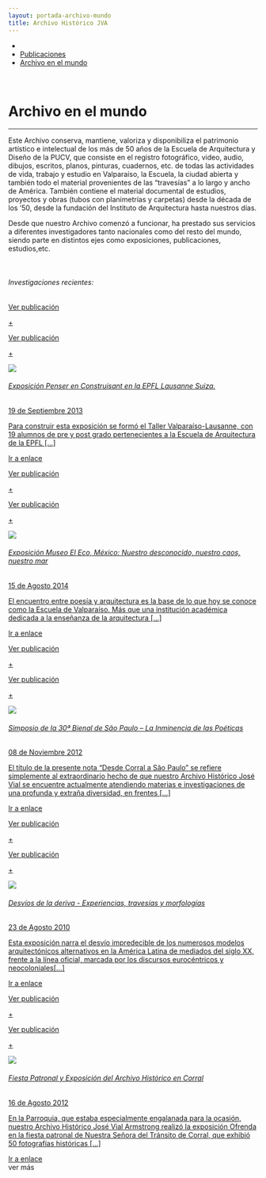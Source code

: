 ```yaml
---
layout: portada-archivo-mundo
title: Archivo Histórico JVA
---
```

<div class='fondo-blanco'>  
    <div class='contenedor-sin-relleno'>
        <div class='fila'>
            <div class='col-lg-12 oculto-xs'>
                <ul id='breadcrumb'>
                  <li><a href='/pags/home'><i class="icn icn-hogar-lig icn-md"></i></a></li>
                  <li><a href='/pags/portada_noticias'> Publicaciones </a></li>
                  <li><a href='/pags/portada_noticias'> Archivo en el mundo</a></li>
                </ul>
            </div>
        </div>
   	</div>
</div>
<div class='fondo-blanco'>
    <div class='wrap'>     
        <div class='fila'>
            <div class='col-lg-5 col-md-6 col-sm-12 col-xs-12'>
                <h1 class="entry-title especifico rojo-claro"><i class="icn icn-enlace-lig"></i> </br>Archivo en el mundo</h1>
                <hr>
                <p class='xs fina'> Este Archivo conserva, mantiene, valoriza y disponibiliza el patrimonio artístico e intelectual de los más de 50 años de la Escuela de Arquitectura y Diseño de la PUCV, que consiste en el registro fotográfico, video, audio, dibujos, escritos, planos, pinturas, cuadernos, etc. de todas las actividades de vida, trabajo y estudio en Valparaíso, la Escuela, la ciudad abierta y también todo el material provenientes de las “travesías” a lo largo y ancho de América. También contiene el material documental de estudios, proyectos y obras (tubos con planimetrías y carpetas) desde la década de los ‘50, desde la fundación del Instituto de Arquitectura hasta nuestros días.</p> <p class='xs fina'>Desde que nuestro Archivo comenzó a funcionar, ha prestado sus servicios a diferentes investigadores tanto nacionales como del resto del mundo, siendo parte en distintos ejes como exposiciones, publicaciones, estudios,etc. </p>
                </br>
                <h6 class='gris-oscuro'>Investigaciones recientes:</h6>
            </div>
        </div>
        <div class='fila'>
            <div class='col-lg-4 col-md-4 col-sm-6 col-xs-12'>
                <div class='noticia-chica'>
                  <a href='{{ site.baseurl }}/pags/archivo-mundo/index.html' class='bloque-enlace portada categoria-especifica'>
                    <p class='seguir-leyendo'>Ver publicación</p><p class='seguir-leyendo ver-mas'>+</p>
                    <div class='seguir-leyendo-cuadro'>
                      <p class='seguir-leyendo'>Ver publicación</p><p class='seguir-leyendo ver-mas'>+</p>
                    </div>
                    <div class='prev-imagen sm'>
                      <img class='ancho-maximo' src='{{ site.baseurl }}/img/img-archivo/lausanne6.jpg'>
                    </div>
                    <h6>Exposición Penser en Construisant en la EPFL Lausanne Suiza.</h6>
                    <aside class='entry-details'>19 de Septiembre 2013</aside>
                    <p class='extracto-descriptivo'>Para construir esta exposición se formó el Taller Valparaíso-Lausanne, con 19 alumnos de pre y post grado pertenecientes a la Escuela de Arquitectura de la EPFL [...]</p>
                    <div class='datos-pub-jva'><i class="icn icn-enlace icn-xs gris-oscuro texto-cuadro-des"></i>Ir a enlace</div>   
                  </a>
                </div>
            </div>
            <div class='col-lg-4 col-md-4 col-sm-6 col-xs-12'>
                <div class='noticia-chica'>
                    <a href='http://eleco.unam.mx/eleco/exposicion/escuela-de-arquitectura-de-valparaiso-curaduria-de-maria-berrios/?lang=es' class='bloque-enlace portada categoria-especifica'>
                      <p class='seguir-leyendo'>Ver publicación</p><p class='seguir-leyendo ver-mas'>+</p>
                      <div class='seguir-leyendo-cuadro'>
                        <p class='seguir-leyendo'>Ver publicación</p><p class='seguir-leyendo ver-mas'>+</p>
                      </div>
                      <div class='prev-imagen sm'>
                        <img class='ancho-maximo' src='{{ site.baseurl }}/img/img-archivo/CAP-tit-73-Phalène-de-los-Proyectos-de-Título-18.jpg'>
                      </div>
                      <h6>Exposición Museo El Eco, México: Nuestro desconocido, nuestro caos, nuestro mar</h6>
                      <aside class='entry-details'>15 de Agosto 2014</aside>
                      <p class='extracto-descriptivo'>El encuentro entre poesía y arquitectura es la base de lo que hoy se conoce como la Escuela de Valparaíso. Más que una institución académica dedicada a la enseñanza de la arquitectura [...]</p> 
                      <div class='datos-pub-jva'><i class="icn icn-enlace icn-xs gris-oscuro texto-cuadro-des"></i>Ir a enlace</div> 
                    </a>
                </div>
            </div>
            <div class='col-lg-4 col-md-4 col-sm-6 col-xs-12'>
                <div class='noticia-chica'>
                    <a href='http://www.ead.pucv.cl/2012/desde-corral-a-sao-paulo/' class='bloque-enlace portada categoria-especifica'>
                      <p class='seguir-leyendo'>Ver publicación</p><p class='seguir-leyendo ver-mas'>+</p>
                      <div class='seguir-leyendo-cuadro'>
                        <p class='seguir-leyendo'>Ver publicación</p><p class='seguir-leyendo ver-mas'>+</p>
                      </div>
                      <div class='prev-imagen sm'>
                        <img class='ancho-maximo' src='{{ site.baseurl }}/img/img-archivo/simposio-bienal.jpg'>
                      </div>
                      <h6>Simposio de la 30ª Bienal de São Paulo – La Inminencia de las Poéticas</h6>
                      <aside class='entry-details'>08 de Noviembre 2012</aside>
                      <p class='extracto-descriptivo'>El título de la presente nota “Desde Corral a São Paulo” se refiere simplemente al extraordinario hecho de que nuestro Archivo Histórico José Vial se encuentre actualmente atendiendo materias e investigaciones de una profunda y extraña diversidad, en frentes [...]</p>
                      <div class='datos-pub-jva'><i class="icn icn-enlace icn-xs gris-oscuro texto-cuadro-des"></i>Ir a enlace</div> 
                    </a>
                </div><!-- fin noticia-chica -->
            </div><!-- fin columnas -->
        </div><!-- fin fila -->
        <div class='fila'>
            <div class='col-lg-4 col-md-4 col-sm-6 col-xs-12'>
               	<div class='noticia-chica'>
                    <a href='http://www.museoreinasofia.es/exposiciones/desvios-deriva-experiencias-travesias-morfologias' class='bloque-enlace portada categoria-especifica'>
                      <p class='seguir-leyendo'>Ver publicación</p><p class='seguir-leyendo ver-mas'>+</p>
                      <div class='seguir-leyendo-cuadro'>
                        <p class='seguir-leyendo'>Ver publicación</p><p class='seguir-leyendo ver-mas'>+</p>
                      </div>
                      <div class='prev-imagen sm'>
                        <img class='ancho-maximo' src='{{ site.baseurl }}/img/img-archivo/desvios_2.jpg'>
                      </div>
                      <h6>Desvíos de la deriva - Experiencias, travesías y morfologías </h6>
                      <aside class='entry-details'>23 de Agosto 2010</aside>
                      <p class='extracto-descriptivo'>Esta exposición narra el desvío impredecible de los numerosos modelos arquitectónicos alternativos en la América Latina de mediados del siglo XX, frente a la línea oficial, marcada por los discursos eurocéntricos y neocoloniales[...]</p> 
                      <div class='datos-pub-jva'><i class="icn icn-enlace icn-xs gris-oscuro texto-cuadro-des"></i>Ir a enlace</div>  
                    </a>
                </div><!-- fin noticia-chica -->
            </div><!-- fin columnas -->
            <div class='col-lg-4 col-md-4 col-sm-6 col-xs-12'>
                <div class='noticia-chica'>
                    <a href='http://www.ead.pucv.cl/2012/fiesta-patronal-y-exposicion-del-archivo-historico-en-corral/' class='bloque-enlace portada categoria-especifica'>
                      <p class='seguir-leyendo'>Ver publicación</p><p class='seguir-leyendo ver-mas'>+</p>
                      <div class='seguir-leyendo-cuadro'>
                        <p class='seguir-leyendo'>Ver publicación</p><p class='seguir-leyendo ver-mas'>+</p>
                      </div>
                      <div class='prev-imagen sm'>
                        <img class='ancho-maximo' src='{{ site.baseurl }}/img/img-archivo/expo-corral.jpg'>
                      </div>
                      <h6>Fiesta Patronal y Exposición del Archivo Histórico en Corral</h6>
                      <aside class='entry-details'>16 de Agosto 2012</aside>
                      <p class='extracto-descriptivo'>En la Parroquia, que estaba especialmente engalanada para la ocasión, nuestro Archivo Histórico José Vial Armstrong realizó la exposición Ofrenda en la fiesta patronal de Nuestra Señora del Tránsito de Corral, que exhibió 50 fotografías históricas [...]</p> 
                      <div class='datos-pub-jva'><i class="icn icn-enlace icn-xs gris-oscuro texto-cuadro-des"></i>Ir a enlace </div> 
                    </a>
                </div><!-- fin noticia-chica -->
            </div><!-- fin columnas -->
        </div><!-- fin fila -->
        <div class='centrado extendido'>
            <a class='btn btn-md btn-transparente-negro cargar-mas'>ver más</a>
        </div>
    </div><!-- fin wrap -->
</div><!-- fin fondo-blanco -->